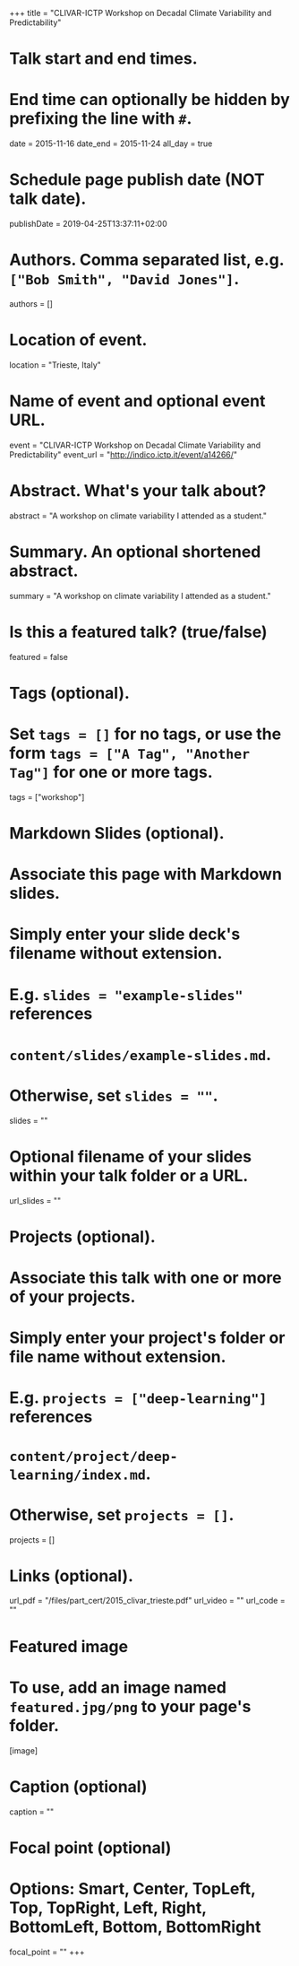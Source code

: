 +++
title = "CLIVAR-ICTP Workshop on Decadal Climate Variability and Predictability"

# Talk start and end times.
#   End time can optionally be hidden by prefixing the line with `#`.
date = 2015-11-16
date_end = 2015-11-24
all_day = true

# Schedule page publish date (NOT talk date).
publishDate = 2019-04-25T13:37:11+02:00

# Authors. Comma separated list, e.g. `["Bob Smith", "David Jones"]`.
authors = []

# Location of event.
location = "Trieste, Italy"

# Name of event and optional event URL.
event = "CLIVAR-ICTP Workshop on Decadal Climate Variability and Predictability"
event_url = "http://indico.ictp.it/event/a14266/"

# Abstract. What's your talk about?
abstract = "A workshop on climate variability I attended as a student."

# Summary. An optional shortened abstract.
summary = "A workshop on climate variability I attended as a student."

# Is this a featured talk? (true/false)
featured = false

# Tags (optional).
#   Set `tags = []` for no tags, or use the form `tags = ["A Tag", "Another Tag"]` for one or more tags.
tags = ["workshop"]

# Markdown Slides (optional).
#   Associate this page with Markdown slides.
#   Simply enter your slide deck's filename without extension.
#   E.g. `slides = "example-slides"` references 
#   `content/slides/example-slides.md`.
#   Otherwise, set `slides = ""`.
slides = ""

# Optional filename of your slides within your talk folder or a URL.
url_slides = ""

# Projects (optional).
#   Associate this talk with one or more of your projects.
#   Simply enter your project's folder or file name without extension.
#   E.g. `projects = ["deep-learning"]` references 
#   `content/project/deep-learning/index.md`.
#   Otherwise, set `projects = []`.
projects = []

# Links (optional).
url_pdf = "/files/part_cert/2015_clivar_trieste.pdf"
url_video = ""
url_code = ""

# Featured image
# To use, add an image named `featured.jpg/png` to your page's folder. 
[image]
  # Caption (optional)
  caption = ""

  # Focal point (optional)
  # Options: Smart, Center, TopLeft, Top, TopRight, Left, Right, BottomLeft, Bottom, BottomRight
  focal_point = ""
+++
